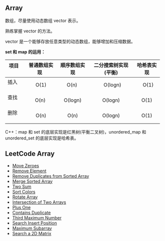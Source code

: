 ## Array

数组，尽量使用动态数组 vector 表示。

熟练掌握 vector 的方法。

vector 是一个能够存放任意类型的动态数组，能够增加和压缩数据。

**set 和 map 的运用：**

| 项目        | 普通数组实现    |  顺序数组实现 |二分搜索树实现(平衡) |哈希表实现 |
| --------   | :-----:  | :----:  | :----:  | :----:  |
| 插入     | O(1) |   O(n)    |  O(logn) |  O(1) | 
| 查找       |  O(n)   |   O(logn)   | O(logn)|O(1)|
| 删除        |    O(n)    | O(n) | O(logn)|O(1)|

C++：map 和 set 的底层实现是红黑树(平衡二叉树)，unordered_map 和 unordered_set 的底层实现是哈希表。

## LeetCode Array

* [Move Zeroes](https://github.com/steveLauwh/Data-Structures-And-Algorithms/tree/master/Array/Move%20Zeroes)
* [Remove Element](https://github.com/steveLauwh/Data-Structures-And-Algorithms/tree/master/Array/Remove%20Element)
* [Remove Duplicates from Sorted Array](https://github.com/steveLauwh/Data-Structures-And-Algorithms/tree/master/Array/Remove%20Duplicates%20from%20Sorted%20Array)
* [Merge Sorted Array](https://github.com/steveLauwh/Data-Structures-And-Algorithms/tree/master/Array/Merge%20Sorted%20Array)
* [Two Sum](https://github.com/steveLauwh/Data-Structures-And-Algorithms/tree/master/Array/Two%20Sum)
* [Sort Colors](https://github.com/steveLauwh/Data-Structures-And-Algorithms/tree/master/Array/Sort%20Colors)
* [Rotate Array](https://github.com/steveLauwh/Data-Structures-And-Algorithms/tree/master/Array/Rotate%20Array)
* [Intersection of Two Arrays](https://github.com/steveLauwh/Data-Structures-And-Algorithms/tree/master/Array/Intersection%20of%20Two%20Arrays)
* [Plus One](https://github.com/steveLauwh/Data-Structures-And-Algorithms/tree/master/Array/Plus%20One)
* [Contains Duplicate](https://github.com/steveLauwh/Data-Structures-And-Algorithms/tree/master/Array/Contains%20Duplicate)
* [Third Maximum Number](https://github.com/steveLauwh/Data-Structures-And-Algorithms/tree/master/Array/Third%20Maximum%20Number)
* [Search Insert Position](https://github.com/steveLauwh/Data-Structures-And-Algorithms/tree/master/Array/Search%20Insert%20Position)
* [Maximum Subarray](https://github.com/steveLauwh/Data-Structures-And-Algorithms/tree/master/Array/Maximum%20Subarray)
* [Search a 2D Matrix](https://github.com/steveLauwh/Data-Structures-And-Algorithms/tree/master/Array/Search%20a%202D%20Matrix)

